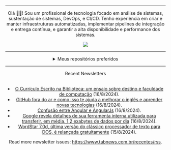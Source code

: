 <div align="center">
<hr>
<p>Olá 👋🏾! Sou um profissional de tecnologia focado em análise de sistemas, sustentação de sistemas, DevOps, e CI/CD. Tenho experiência em criar e manter infraestruturas automatizadas, implementar pipelines de integração e entrega contínua, e garantir a alta disponibilidade e performance dos sistemas.</p>
  <img src="https://media.giphy.com/media/yAGIvCiwPJn5C/giphy.gif">
<hr>
  <details>
  <summary>Meus repositórios preferidos</summary>
  <br />
  Alguns dos meus melhores repositórios:
  <br />
<br />
  <ul><li><a href=https://github.com/KubeNerd/aluratube target="_blank" rel="noopener noreferrer">KubeNerd/aluratube</a> (<b>0</b> ✨ and <b>0</b> 🍴): Aluratube - Desenvolvido durante a imersão React da Alura no final de 2022</li><li><a href=https://github.com/KubeNerd/nlw-ia target="_blank" rel="noopener noreferrer">KubeNerd/nlw-ia</a> (<b>0</b> ✨ and <b>0</b> 🍴): Projeto desenvolvido durante a NLW IA - Usando a API da OPENAI</li><li><a href=https://github.com/KubeNerd/nlw-journey-ia target="_blank" rel="noopener noreferrer">KubeNerd/nlw-journey-ia</a> (<b>0</b> ✨ and <b>0</b> 🍴): NLW IA - Agent de viagens usando python + langchain + GPT</li>
<li>More coming soon :).</li>
</ul>
  </details>
  <hr/>
    <summary>Recent Newsletters</summary>
  <br />
  <ul>
    <li><a href=https://www.tabnews.com.br/clacerda/o-curriculo-escrito-na-biblioteca-um-ensaio-sobre-destino-e-faculdade-de-computacao target="_blank" rel="noopener noreferrer">O Currículo Escrito na Biblioteca: um ensaio sobre destino e faculdade de computação</a> (16/8/2024).</li><li><a href=https://www.tabnews.com.br/jvogler/github-fora-do-ar-e-como-isso-te-ajuda-a-melhorar-o-ingles-e-aprender-novas-tecnologias target="_blank" rel="noopener noreferrer">GitHub fora do ar e como isso te ajuda a melhorar o inglês e aprender novas tecnologias</a> (16/8/2024).</li><li><a href=https://www.tabnews.com.br/sougabriel/confusao-entre-angular-e-angularjs target="_blank" rel="noopener noreferrer">Confusão entre Angular e AngularJs</a> (16/8/2024).</li><li><a href=https://www.tabnews.com.br/NewsletterOficial/google-revela-detalhes-de-sua-ferramenta-interna-utilizada-para-transferir-em-media-1-2-exabytes-de-dados-por-dia target="_blank" rel="noopener noreferrer">Google revela detalhes de sua ferramenta interna utilizada para transferir, em média, 1,2 exabytes de dados por dia</a> (16/8/2024).</li><li><a href=https://www.tabnews.com.br/NewsletterOficial/wordstar-7-0d-ultima-versao-do-classico-processador-de-texto-para-dos-e-relancada-gratuitamente target="_blank" rel="noopener noreferrer">WordStar 7.0d, última versão do clássico processador de texto para DOS, é relançada gratuitamente</a> (15/8/2024).</li>
  </ul>
<p>Read more newsletter issues: <a href="https://www.tabnews.com.br/recentes/rss">https://www.tabnews.com.br/recentes/rss</a>.</p>
  </details>
